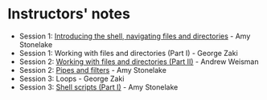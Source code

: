 # Instructors' notes

* Session 1: [Introducing the shell, navigating files and directories](https://github.com/AmyStonelake/SW-Carpentry-Unix-Shell/wiki/Software-Carpentry-The-Unix-Shell-Supplement#1-introducing-the-shell) - Amy Stonelake
* Session 1: Working with files and directories (Part I) - George Zaki
* Session 2: [Working with files and directories (Part II)](./working_with_files_and_directories_part_2-andrew.md) - Andrew Weisman
* Session 2: [Pipes and filters](https://github.com/AmyStonelake/SW-Carpentry-Unix-Shell/wiki/Software-Carpentry-The-Unix-Shell-Supplement#4-pipes-and-filters) - Amy Stonelake
* Session 3: Loops - George Zaki
* Session 3: [Shell scripts (Part I)](https://github.com/AmyStonelake/Shell_scripts_notes/wiki/Software-Carpentry,-The-Unix-Shell,-Shell-Scripts) - Amy Stonelake
